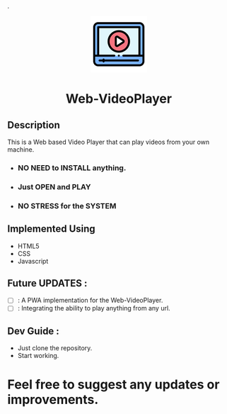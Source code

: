 .<div align="center">![APP ICON](icons/chrome/chrome-installprocess-128-128.png)</div>
# <div align="center">Web-VideoPlayer</div>
## Description
This is a Web based Video Player that can play videos from your own machine.

* ### NO NEED to INSTALL anything.

* ### Just OPEN and PLAY

* ### NO STRESS for the SYSTEM


## Implemented Using
- HTML5
- CSS
- Javascript

## Future UPDATES :

- [ ] : A PWA implementation for the Web-VideoPlayer.
- [ ] : Integrating the ability to play anything from any url.

## Dev Guide :
- Just clone the repository.
- Start working.

# Feel free to suggest any updates or improvements. 
